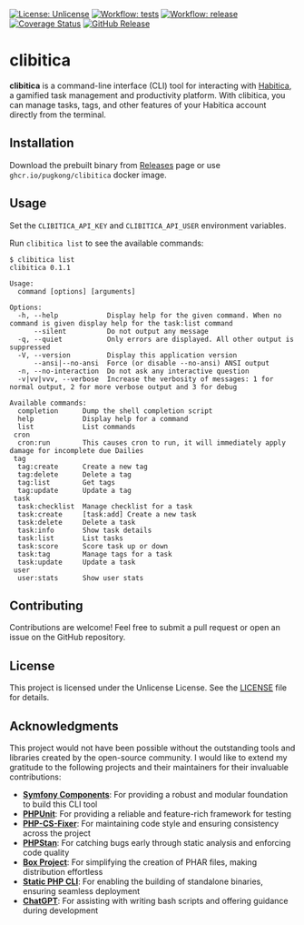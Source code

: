 [![License: Unlicense](https://img.shields.io/badge/license-Unlicense-blue.svg)](http://unlicense.org/)
[![Workflow: tests](https://github.com/PugKong/clibitica/actions/workflows/tests.yml/badge.svg)](https://github.com/PugKong/clibitica/actions/workflows/tests.yml)
[![Workflow: release](https://github.com/PugKong/clibitica/actions/workflows/release.yml/badge.svg)](https://github.com/PugKong/clibitica/actions/workflows/release.yml)
[![Coverage Status](https://coveralls.io/repos/github/PugKong/clibitica/badge.svg?branch=main)](https://coveralls.io/github/PugKong/clibitica?branch=main)
[![GitHub Release](https://img.shields.io/github/release/PugKong/clibitica.svg?style=flat)](https://github.com/PugKong/clibitica/releases/latest)

# clibitica

**clibitica** is a command-line interface (CLI) tool for interacting with [Habitica](https://habitica.com),
a gamified task management and productivity platform. With clibitica, you can manage tasks, tags, and other features
of your Habitica account directly from the terminal.

## Installation

Download the prebuilt binary from [Releases](https://github.com/PugKong/clibitica/releases) page or use `ghcr.io/pugkong/clibitica` docker image.

## Usage

Set the `CLIBITICA_API_KEY` and `CLIBITICA_API_USER` environment variables.

Run `clibitica list` to see the available commands:

```
$ clibitica list
clibitica 0.1.1

Usage:
  command [options] [arguments]

Options:
  -h, --help            Display help for the given command. When no command is given display help for the task:list command
      --silent          Do not output any message
  -q, --quiet           Only errors are displayed. All other output is suppressed
  -V, --version         Display this application version
      --ansi|--no-ansi  Force (or disable --no-ansi) ANSI output
  -n, --no-interaction  Do not ask any interactive question
  -v|vv|vvv, --verbose  Increase the verbosity of messages: 1 for normal output, 2 for more verbose output and 3 for debug

Available commands:
  completion      Dump the shell completion script
  help            Display help for a command
  list            List commands
 cron
  cron:run        This causes cron to run, it will immediately apply damage for incomplete due Dailies
 tag
  tag:create      Create a new tag
  tag:delete      Delete a tag
  tag:list        Get tags
  tag:update      Update a tag
 task
  task:checklist  Manage checklist for a task
  task:create     [task:add] Create a new task
  task:delete     Delete a task
  task:info       Show task details
  task:list       List tasks
  task:score      Score task up or down
  task:tag        Manage tags for a task
  task:update     Update a task
 user
  user:stats      Show user stats
```

## Contributing

Contributions are welcome! Feel free to submit a pull request or open an issue on the GitHub repository.

## License

This project is licensed under the Unlicense License. See the [LICENSE](LICENSE) file for details.

## Acknowledgments

This project would not have been possible without the outstanding tools and libraries created by the open-source
community. I would like to extend my gratitude to the following projects and their maintainers for their invaluable
contributions:

- **[Symfony Components](https://symfony.com/components)**: For providing a robust and modular foundation to build this CLI tool
- **[PHPUnit](https://phpunit.de/)**: For providing a reliable and feature-rich framework for testing
- **[PHP-CS-Fixer](https://github.com/FriendsOfPHP/PHP-CS-Fixer)**: For maintaining code style and ensuring consistency across the project
- **[PHPStan](https://phpstan.org/)**: For catching bugs early through static analysis and enforcing code quality
- **[Box Project](https://github.com/box-project/box)**: For simplifying the creation of PHAR files, making distribution effortless
- **[Static PHP CLI](https://github.com/crazywhalecc/static-php-cli)**: For enabling the building of standalone binaries, ensuring seamless deployment
- **[ChatGPT](https://openai.com/chatgpt)**: For assisting with writing bash scripts and offering guidance during development
